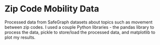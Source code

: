 # Zip Code Mobility Data
Processed data from SafeGraph datasets about topics such as movement between zip codes. I used a couple Python libraries - the pandas library to process the data, pickle to store/load the processed data, and matplotlib to plot my results.
